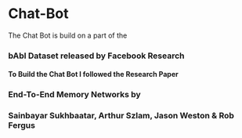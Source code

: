 # Chat-Bot

The Chat Bot is build on a part of the 
### bAbI Dataset released by Facebook Research



#### To Build the Chat Bot I followed the Research Paper
### End-To-End Memory Networks by
### Sainbayar Sukhbaatar, Arthur Szlam, Jason Weston & Rob Fergus
